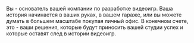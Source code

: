 Вы - основатель вашей компании по разработке видеоигр. Ваша история начинается в ваших руках, в вашем гараже, или вы можете думать в большем масштабе покупая личный офис. В конечном счете, это - ваши решения, которые будут приносить вашей студии успех и которые оставят след в истории видеоигр.
